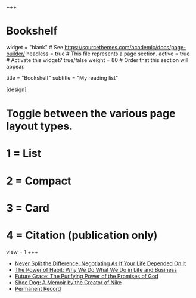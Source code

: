 +++
# Bookshelf

widget = "blank"  # See https://sourcethemes.com/academic/docs/page-builder/
headless = true  # This file represents a page section.
active = true  # Activate this widget? true/false
weight = 80  # Order that this section will appear.

title = "Bookshelf"
subtitle = "My reading list"

  
[design]
  # Toggle between the various page layout types.
  #   1 = List
  #   2 = Compact
  #   3 = Card
  #   4 = Citation (publication only)
  view = 1
+++

* [Never Split the Difference: Negotiating As If Your Life Depended On It](https://www.amazon.com/Never-Split-Difference-Negotiating-Depended/dp/0062407805)
* [The Power of Habit: Why We Do What We Do in Life and Business](https://www.amazon.com/Power-Habit-What-Life-Business/dp/081298160X)
* [Future Grace: The Purifying Power of the Promises of God](https://www.amazon.com/Future-Grace-Revised-Purifying-Promises/dp/1601424299/)
* [Shoe Dog: A Memoir by the Creator of Nike](https://www.amazon.com/Shoe-Dog-Memoir-Creator-Nike-ebook/dp/B0176M1A44)
* [Permanent Record](https://www.amazon.com/Permanent-Record-Edward-Snowden/dp/1250237238)